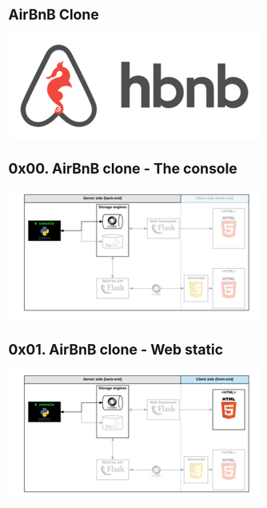 # AirBnB Clone

![Project Logo](./images/hbnb.png)

# 0x00. AirBnB clone - The console
![console step](./images/console.png)

# 0x01. AirBnB clone - Web static
![web static step](./images/web_static.png)

